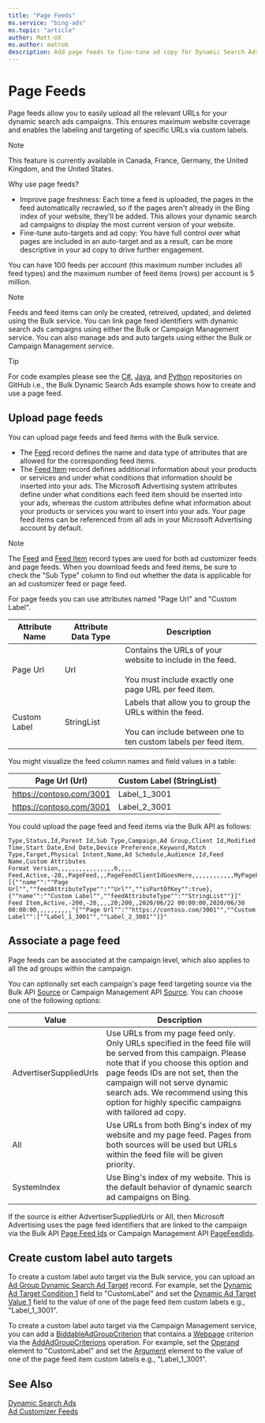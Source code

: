 ```yaml
---
title: "Page Feeds"
ms.service: "bing-ads"
ms.topic: "article"
author: Matt-UX
ms.author: matrob
description: Add page feeds to fine-tune ad copy for Dynamic Search Ads auto-targets. 
---
```

# Page Feeds
Page feeds allow you to easily upload all the relevant URLs for your dynamic search ads campaigns. This ensures maximum website coverage and enables the labeling and targeting of specific URLs via custom labels.  

> [!NOTE]
> This feature is currently available in Canada, France, Germany, the United Kingdom, and the United States. 

Why use page feeds?
- Improve page freshness: Each time a feed is uploaded, the pages in the feed automatically recrawled, so if the pages aren't already in the Bing index of your website, they'll be added. This allows your dynamic search ad campaigns to display the most current version of your website.  
- Fine-tune auto-targets and ad copy: You have full control over what pages are included in an auto-target and as a result, can be more descriptive in your ad copy to drive further engagement.  

You can have 100 feeds per account (this maximum number includes all feed types) and the maximum number of feed items (rows) per account is 5 million.  

> [!NOTE]
> Feeds and feed items can only be created, retreived, updated, and deleted using the Bulk service. You can link page feed identifiers with dynamic search ads campaigns using either the Bulk or Campaign Management service. You can also manage ads and auto targets using either the Bulk or Campaign Management service. 

> [!TIP]
> For code examples please see the [C#](https://github.com/BingAds/BingAds-dotNet-SDK/blob/main/examples/BingAdsExamples/BingAdsExamplesLibrary/v13/BulkDynamicSearchAds.cs), [Java](https://github.com/BingAds/BingAds-Java-SDK/blob/main/examples/BingAdsDesktopApp/src/main/java/com/microsoft/bingads/examples/v13/BulkDynamicSearchAds.java), and [Python](https://github.com/BingAds/BingAds-Python-SDK/blob/main/examples/v13/bulk_dynamic_search_ads.py) repositories on GitHub i.e., the Bulk Dynamic Search Ads example shows how to create and use a page feed. 

## <a name="upload-pagefeed"></a>Upload page feeds

You can upload page feeds and feed items with the Bulk service. 
- The [Feed](../bulk-service/feed.md) record defines the name and data type of attributes that are allowed for the corresponding feed items. 
- The [Feed Item](../bulk-service/feed-item.md) record defines additional information about your products or services and under what conditions that information should be inserted into your ads. The Microsoft Advertising system attributes define under what conditions each feed item should be inserted into your ads, whereas the custom attributes define what information about your products or services you want to insert into your ads. Your page feed items can be referenced from all ads in your Microsoft Advertising account by default. 

> [!NOTE]
> The [Feed](../bulk-service/feed.md) and [Feed Item](../bulk-service/feed-item.md) record types are used for both ad customizer feeds and page feeds. When you download feeds and feed items, be sure to check the "Sub Type" column to find out whether the data is applicable for an ad customizer feed or page feed.  

For page feeds you can use attributes named "Page Url" and "Custom Label".  

|Attribute Name|Attribute Data Type|Description|
|-----|-----|-----|
|Page Url|Url|Contains the URLs of your website to include in the feed.<br/><br/>You must include exactly one page URL per feed item.|
|Custom Label|StringList|Labels that allow you to group the URLs within the feed.<br/><br/>You can include between one to ten custom labels per feed item.|

You might visualize the feed column names and field values in a table: 

|Page Url (Url)|Custom Label (StringList)|
|-----|-----|
|https://contoso.com/3001|Label_1_3001|
|https://contoso.com/3001|Label_2_3001|

You could upload the page feed and feed items via the Bulk API as follows:

```csv
Type,Status,Id,Parent Id,Sub Type,Campaign,Ad Group,Client Id,Modified Time,Start Date,End Date,Device Preference,Keyword,Match Type,Target,Physical Intent,Name,Ad Schedule,Audience Id,Feed Name,Custom Attributes
Format Version,,,,,,,,,,,,,,,,6,,,,
Feed,Active,-20,,PageFeed,,,PageFeedClientIdGoesHere,,,,,,,,,,,,MyPageFeedName,"[{""name"":""Page Url"",""feedAttributeType"":""Url"",""isPartOfKey"":true},{""name"":""Custom Label"",""feedAttributeType"":""StringList""}]"
Feed Item,Active,-200,-20,,,,20;200,,2020/06/22 00:00:00,2020/06/30 00:00:00,,,,,,,,,,"{""Page Url"":""https://contoso.com/3001"",""Custom Label"":[""Label_1_3001"",""Label_2_3001""]}"
```

## <a name="associate-pagefeed"></a>Associate a page feed

Page feeds can be associated at the campaign level, which also applies to all the ad groups within the campaign.

You can optionally set each campaign's page feed targeting source via the Bulk API [Source](../bulk-service/campaign.md#source) or Campaign Management API [Source](../campaign-management-service/dynamicsearchadssetting.md#source). You can choose one of the following options:

|Value|Description|
|-----------|---------------|
|AdvertiserSuppliedUrls|Use URLs from my page feed only. Only URLs specified in the feed file will be served from this campaign. Please note that if you choose this option and page feeds IDs are not set, then the campaign will not serve dynamic search ads. We recommend using this option for highly specific campaigns with tailored ad copy.|
|All|Use URLs from both Bing's index of my website and my page feed. Pages from both sources will be used but URLs within the feed file will be given priority.|
|SystemIndex|Use Bing's index of my website. This is the default behavior of dynamic search ad campaigns on Bing.|

If the source is either AdvertiserSuppliedUrls or All, then Microsoft Advertising uses the page feed identifiers that are linked to the campaign via the Bulk API [Page Feed Ids](../bulk-service/campaign.md#pagefeedids) or Campaign Management API [PageFeedIds](../campaign-management-service/dynamicsearchadssetting.md#pagefeedids).

## <a name="customlabel-autotarget"></a>Create custom label auto targets

To create a custom label auto target via the Bulk service, you can upload an [Ad Group Dynamic Search Ad Target](../bulk-service/ad-group-dynamic-search-ad-target.md#dynamicadtargetcondition1) record. For example, set the [Dynamic Ad Target Condition 1](../bulk-service/ad-group-dynamic-search-ad-target.md#dynamicadtargetcondition1) field to "CustomLabel" and set the [Dynamic Ad Target Value 1](../bulk-service/ad-group-dynamic-search-ad-target.md#dynamicadtargetvalue1) field to the value of one of the page feed item custom labels e.g., "Label_1_3001". 

To create a custom label auto target via the Campaign Management service, you can add a [BiddableAdGroupCriterion](../campaign-management-service/biddableadgroupcriterion.md) that contains a [Webpage](../campaign-management-service/webpage.md) criterion via the [AddAdGroupCriterions](../campaign-management-service/addadgroupcriterions.md) operation. For example, set the [Operand](../campaign-management-service/webpagecondition.md#operand) element to "CustomLabel" and set the [Argument](../campaign-management-service/webpagecondition.md#argument) element to the value of one of the page feed item custom labels e.g., "Label_1_3001". 

## See Also
[Dynamic Search Ads](dynamic-search-ads.md)  
[Ad Customizer Feeds](ad-customizer-feeds.md)  
